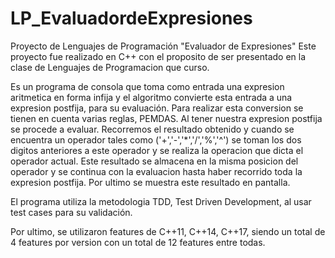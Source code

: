 # LP_EvaluadordeExpresiones
Proyecto de Lenguajes de Programación "Evaluador de Expresiones"
Este proyecto fue realizado en C++ con el proposito de ser presentado en la clase de Lenguajes de Programacion que curso.

Es un programa de consola que toma como entrada una expresion aritmetica en forma infija y el algoritmo convierte esta entrada a una expresion postfija, para su evaluación. 
Para realizar esta conversion se tienen en cuenta varias reglas, PEMDAS. 
Al tener nuestra expresion postfija se procede a evaluar. Recorremos el resultado obtenido y cuando se encuentra un operador tales como ('+','-','*','/','%','^') se toman los dos digitos anteriores a este operador y se realiza la operacion que dicta el operador actual. Este resultado se almacena en la misma posicion del operador y se continua con la evaluacion hasta haber recorrido toda la expresion postfija. 
Por ultimo se muestra este resultado en pantalla. 

El programa utiliza la metodologia TDD, Test Driven Development, al usar test cases para su validación.

Por ultimo, se utilizaron features de C++11, C++14, C++17, siendo un total de 4 features por version con un total de 12 features entre todas. 
